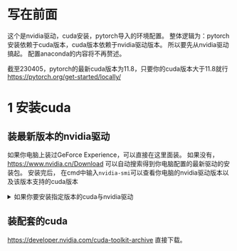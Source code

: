 # 写在前面
这个是nvidia驱动，cuda安装，pytorch导入的环境配置。
整体逻辑为：pytorch安装依赖于cuda版本，cuda版本依赖于nvidia驱动版本。
所以要先从nvidia驱动搞起。
配置anaconda的内容将不再赘述。

截至230405，pytorch的最新cuda版本为11.8，只要你的cuda版本大于11.8就行
https://pytorch.org/get-started/locally/

# 1 安装cuda
## 装最新版本的nvidia驱动
如果你电脑上装过GeForce Experience，可以直接在这里面装。
如果没有，https://www.nvidia.cn/Download 可以自动搜索得到你电脑配置的最新驱动的安装包。
安装完后，
在cmd中输入`nvidia-smi`可以查看你电脑的nvidia驱动版本以及该版本支持的cuda版本

<details>
  <summary>如果你要安装指定版本的cuda与nvidia驱动</summary>

### 确定本机配置
GEForce RTX 3060 laptop
  
 
</details>
 
## 装配套的cuda
https://developer.nvidia.com/cuda-toolkit-archive
直接下载。
